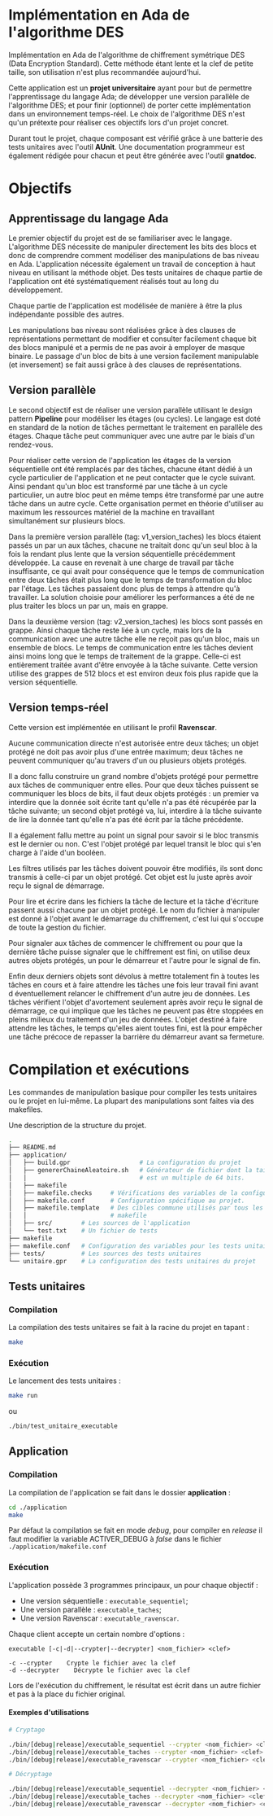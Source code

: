 # Implémentation en Ada de l'algorithme DES

Implémentation en Ada de l'algorithme de chiffrement symétrique DES (Data
Encryption Standard). Cette méthode étant lente et la clef de petite
taille, son utilisation n'est plus recommandée aujourd'hui.

Cette application est un **projet universitaire** ayant pour but de
permettre l'apprentissage du langage Ada; de développer une version
parallèle de l'algorithme DES; et pour finir (optionnel) de porter cette
implémentation dans un environnement temps-réel. Le choix de l'algorithme
DES n'est qu'un prétexte pour réaliser ces objectifs lors d'un projet
concret.

Durant tout le projet, chaque composant est vérifié grâce à une batterie
des tests unitaires avec l'outil **AUnit**. Une documentation programmeur
est également rédigée pour chacun et peut être générée avec l'outil
**gnatdoc**.

# Objectifs

## Apprentissage du langage Ada

Le premier objectif du projet est de se familiariser avec le langage.
L'algorithme DES nécessite de manipuler directement les bits des blocs et
donc de comprendre comment modéliser des manipulations de bas niveau en
Ada. L'application nécessite également un travail de conception à haut
niveau en utilisant la méthode objet. Des tests unitaires de chaque partie
de l'application ont été systématiquement réalisés tout au long du
développement.

Chaque partie de l'application est modélisée de manière à être la plus
indépendante possible des autres.

Les manipulations bas niveau sont réalisées grâce à des clauses de
représentations permettant de modifier et consulter facilement chaque bit
des blocs manipulé et a permis de ne pas avoir à employer de masque
binaire. Le passage d'un bloc de bits à une version facilement manipulable
(et inversement) se fait aussi grâce à des clauses de représentations.

## Version parallèle

Le second objectif est de réaliser une version parallèle utilisant le
design pattern **Pipeline** pour modéliser les étages (ou cycles). Le
langage est doté en standard de la notion de tâches permettant le
traitement en parallèle des étages. Chaque tâche peut communiquer avec une
autre par le biais d'un rendez-vous.

Pour réaliser cette version de l'application les étages de la version
séquentielle ont été remplacés par des tâches, chacune étant dédié à un
cycle particulier de l'application et ne peut contacter que le cycle
suivant. Ainsi pendant qu'un bloc est transformé par une tâche à un cycle
particulier, un autre bloc peut en même temps être transformé par une
autre tâche dans un autre cycle. Cette organisation permet en théorie
d'utiliser au maximum les ressources matériel de la machine en travaillant
simultanément sur plusieurs blocs.

Dans la première version parallèle (tag: v1\_version\_taches) les blocs
étaient passés un par un aux tâches, chacune ne traitait donc qu'un seul
bloc à la fois la rendant plus lente que la version séquentielle
précédemment développée. La cause en revenait à une charge de travail par
tâche insuffisante, ce qui avait pour conséquence que le temps de
communication entre deux tâches était plus long que le temps de
transformation du bloc par l'étage. Les tâches passaient donc plus de
temps à attendre qu'à travailler. La solution choisie pour améliorer les
performances a été de ne plus traiter les blocs un par un, mais en grappe.

Dans la deuxième version (tag: v2\_version\_taches) les blocs sont passés
en grappe. Ainsi chaque tâche reste liée à un cycle, mais lors de la
communication avec une autre tâche elle ne reçoit pas qu'un bloc, mais un
ensemble de blocs. Le temps de communication entre les tâches devient
ainsi moins long que le temps de traitement de la grappe. Celle-ci est
entièrement traitée avant d'être envoyée à la tâche suivante. Cette
version utilise des grappes de 512 blocs et est environ deux fois plus
rapide que la version séquentielle.

## Version temps-réel

Cette version est implémentée en utilisant le profil **Ravenscar**.

Aucune communication directe n'est autorisée entre deux tâches; un objet
protégé ne doit pas avoir plus d'une entrée maximum; deux tâches ne
peuvent communiquer qu'au travers d'un ou plusieurs objets protégés.

Il a donc fallu construire un grand nombre d'objets protégé pour permettre
aux tâches de communiquer entre elles. Pour que deux tâches puissent se
communiquer les blocs de bits, il faut deux objets protégés : un premier
va interdire que la donnée soit écrite tant qu'elle n'a pas été récupérée
par la tâche suivante; un second objet protégé va, lui, interdire à la
tâche suivante de lire la donnée tant qu'elle n'a pas été écrit par la
tâche précédente.

Il a également fallu mettre au point un signal pour savoir si le bloc
transmis est le dernier ou non. C'est l'objet protégé par lequel transit
le bloc qui s'en charge à l'aide d'un booléen.

Les filtres utilisés par les tâches doivent pouvoir être modifiés, ils
sont donc transmis à celle-ci par un objet protégé. Cet objet est lu juste
après avoir reçu le signal de démarrage.

Pour lire et écrire dans les fichiers la tâche de lecture et la tâche
d'écriture passent aussi chacune par un objet protégé. Le nom du fichier
à manipuler est donné à l'objet avant le démarrage du chiffrement, c'est
lui qui s'occupe de toute la gestion du fichier.

Pour signaler aux tâches de commencer le chiffrement ou pour que la
dernière tâche puisse signaler que le chiffrement est fini, on utilise
deux autres objets protégés, un pour le démarreur et l'autre pour le
signal de fin.

Enfin deux derniers objets sont dévolus à mettre totalement fin à toutes
les tâches en cours et à faire attendre les tâches une fois leur travail
fini avant d éventuellement relancer le chiffrement d'un autre jeu de
données. Les tâches vérifient l'objet d'avortement seulement après avoir
reçu le signal de démarrage, ce qui implique que les tâches ne peuvent pas
être stoppées en pleins milieux du traitement d'un jeu de données. L'objet
destiné à faire attendre les tâches, le temps qu'elles aient toutes fini,
est là pour empêcher une tâche précoce de repasser la barrière du
démarreur avant sa fermeture.

# Compilation et exécutions

Les commandes de manipulation basique pour compiler les tests unitaires ou
le projet en lui-même. La plupart des manipulations sont faites via des
makefiles.

Une description de la structure du projet.

```sh
.
├── README.md
├── application/
│   ├── build.gpr                   # La configuration du projet
│   ├── genererChaineAleatoire.sh   # Générateur de fichier dont la taille
│   │                               # est un multiple de 64 bits.
│   ├── makefile
│   ├── makefile.checks     # Vérifications des variables de la configuration
│   ├── makefile.conf       # Configuration spécifique au projet.
│   ├── makefile.template   # Des cibles commune utilisés par tous les
│   │                       # makefile
│   ├── src/        # Les sources de l'application
│   └── test.txt    # Un fichier de tests
├── makefile
├── makefile.conf   # Configuration des variables pour les tests unitaires
├── tests/          # Les sources des tests unitaires
└── unitaire.gpr    # La configuration des tests unitaires du projet
```

## Tests unitaires

### Compilation

La compilation des tests unitaires se fait à la racine du projet en tapant :

```sh
make
```

### Exécution

Le lancement des tests unitaires :

```sh
make run
```

ou

```sh
./bin/test_unitaire_executable
```

## Application

### Compilation

La compilation de l'application se fait dans le dossier **application** :

```sh
cd ./application
make
```

Par défaut la compilation se fait en mode _debug_, pour compiler en
_release_ il faut modifier la variable ACTIVER\_DEBUG à _false_ dans le
fichier `./application/makefile.conf`

### Exécution

L'application possède 3 programmes principaux, un pour chaque objectif :
* Une version séquentielle : `executable_sequentiel`;
* Une version parallèle : `executable_taches`;
* Une version Ravenscar : `executable_ravenscar`.

Chaque client accepte un certain nombre d'options :

```man
executable [-c|-d|--crypter|--decrypter] <nom_fichier> <clef>

-c --crypter    Crypte le fichier avec la clef
-d --decrypter    Décrypte le fichier avec la clef
```

Lors de l'exécution du chiffrement, le résultat est écrit dans un autre
fichier et pas à la place du fichier original.

#### Exemples d'utilisations

``` sh
# Cryptage

./bin/[debug|release]/executable_sequentiel --crypter <nom_fichier> <clef>
./bin/[debug|release]/executable_taches --crypter <nom_fichier> <clef>
./bin/[debug|release]/executable_ravenscar --crypter <nom_fichier> <clef>

# Décryptage

./bin/[debug|release]/executable_sequentiel --decrypter <nom_fichier> <clef>
./bin/[debug|release]/executable_taches --decrypter <nom_fichier> <clef>
./bin/[debug|release]/executable_ravenscar --decrypter <nom_fichier> <clef>
```
